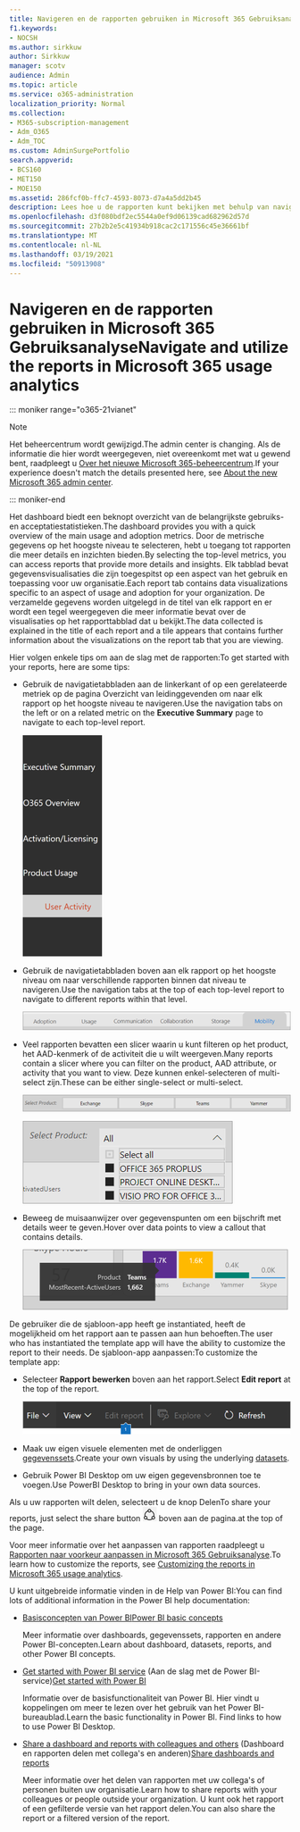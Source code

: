 ```yaml
---
title: Navigeren en de rapporten gebruiken in Microsoft 365 Gebruiksanalyse
f1.keywords:
- NOCSH
ms.author: sirkkuw
author: Sirkkuw
manager: scotv
audience: Admin
ms.topic: article
ms.service: o365-administration
localization_priority: Normal
ms.collection:
- M365-subscription-management
- Adm_O365
- Adm_TOC
ms.custom: AdminSurgePortfolio
search.appverid:
- BCS160
- MET150
- MOE150
ms.assetid: 286fcf0b-ffc7-4593-8073-d7a4a5dd2b45
description: Lees hoe u de rapporten kunt bekijken met behulp van navigatietabbladen en filters.
ms.openlocfilehash: d3f080bdf2ec5544a0ef9d06139cad682962d57d
ms.sourcegitcommit: 27b2b2e5c41934b918cac2c171556c45e36661bf
ms.translationtype: MT
ms.contentlocale: nl-NL
ms.lasthandoff: 03/19/2021
ms.locfileid: "50913908"
---
```

# <a name="navigate-and-utilize-the-reports-in-microsoft-365-usage-analytics"></a><span data-ttu-id="80d11-103">Navigeren en de rapporten gebruiken in Microsoft 365 Gebruiksanalyse</span><span class="sxs-lookup"><span data-stu-id="80d11-103">Navigate and utilize the reports in Microsoft 365 usage analytics</span></span>

::: moniker range="o365-21vianet"

> [!NOTE]
> <span data-ttu-id="80d11-104">Het beheercentrum wordt gewijzigd.</span><span class="sxs-lookup"><span data-stu-id="80d11-104">The admin center is changing.</span></span> <span data-ttu-id="80d11-105">Als de informatie die hier wordt weergegeven, niet overeenkomt met wat u gewend bent, raadpleegt u [Over het nieuwe Microsoft 365-beheercentrum](../microsoft-365-admin-center-preview.md?preserve-view=true&view=o365-21vianet).</span><span class="sxs-lookup"><span data-stu-id="80d11-105">If your experience doesn't match the details presented here, see [About the new Microsoft 365 admin center](../microsoft-365-admin-center-preview.md?preserve-view=true&view=o365-21vianet).</span></span>

::: moniker-end

<span data-ttu-id="80d11-106">Het dashboard biedt een beknopt overzicht van de belangrijkste gebruiks- en acceptatiestatistieken.</span><span class="sxs-lookup"><span data-stu-id="80d11-106">The dashboard provides you with a quick overview of the main usage and adoption metrics.</span></span> <span data-ttu-id="80d11-107">Door de metrische gegevens op het hoogste niveau te selecteren, hebt u toegang tot rapporten die meer details en inzichten bieden.</span><span class="sxs-lookup"><span data-stu-id="80d11-107">By selecting the top-level metrics, you can access reports that provide more details and insights.</span></span> <span data-ttu-id="80d11-108">Elk tabblad bevat gegevensvisualisaties die zijn toegespitst op een aspect van het gebruik en toepassing voor uw organisatie.</span><span class="sxs-lookup"><span data-stu-id="80d11-108">Each report tab contains data visualizations specific to an aspect of usage and adoption for your organization.</span></span> <span data-ttu-id="80d11-109">De verzamelde gegevens worden uitgelegd in de titel van elk rapport en er wordt een tegel weergegeven die meer informatie bevat over de visualisaties op het rapporttabblad dat u bekijkt.</span><span class="sxs-lookup"><span data-stu-id="80d11-109">The data collected is explained in the title of each report and a tile appears that contains further information about the visualizations on the report tab that you are viewing.</span></span>

<span data-ttu-id="80d11-110">Hier volgen enkele tips om aan de slag met de rapporten:</span><span class="sxs-lookup"><span data-stu-id="80d11-110">To get started with your reports, here are some tips:</span></span>

- <span data-ttu-id="80d11-111">Gebruik de navigatietabbladen aan de linkerkant  of op een gerelateerde metriek op de pagina Overzicht van leidinggevenden om naar elk rapport op het hoogste niveau te navigeren.</span><span class="sxs-lookup"><span data-stu-id="80d11-111">Use the navigation tabs on the left or on a related metric on the **Executive Summary** page to navigate to each top-level report.</span></span>

    ![Toont de navigatietabbladen aan de linkerkant](../../media/navigate-usage-analytics1.png)

- <span data-ttu-id="80d11-113">Gebruik de navigatietabbladen boven aan elk rapport op het hoogste niveau om naar verschillende rapporten binnen dat niveau te navigeren.</span><span class="sxs-lookup"><span data-stu-id="80d11-113">Use the navigation tabs at the top of each top-level report to navigate to different reports within that level.</span></span>

    ![Toont de navigatietabbladen boven aan elk rapport](../../media/navigate-usage-analytics2.png)

- <span data-ttu-id="80d11-115">Veel rapporten bevatten een slicer waarin u kunt filteren op het product, het AAD-kenmerk of de activiteit die u wilt weergeven.</span><span class="sxs-lookup"><span data-stu-id="80d11-115">Many reports contain a slicer where you can filter on the product, AAD attribute, or activity that you want to view.</span></span> <span data-ttu-id="80d11-116">Deze kunnen enkel-selecteren of multi-select zijn.</span><span class="sxs-lookup"><span data-stu-id="80d11-116">These can be either single-select or multi-select.</span></span>

    ![Toont een slicer](../../media/navigate-usage-analytics3.png)

    ![Toont een slicer](../../media/navigate-usage-analytics4.png)


- <span data-ttu-id="80d11-119">Beweeg de muisaanwijzer over gegevenspunten om een bijschrift met details weer te geven.</span><span class="sxs-lookup"><span data-stu-id="80d11-119">Hover over data points to view a callout that contains details.</span></span>

    ![Toont het voorbeeld van de muisaanwijzer](../../media/navigate-usage-analytics6.png)

<span data-ttu-id="80d11-121">De gebruiker die de sjabloon-app heeft ge instantiated, heeft de mogelijkheid om het rapport aan te passen aan hun behoeften.</span><span class="sxs-lookup"><span data-stu-id="80d11-121">The user who has instantiated the template app will have the ability to customize the report to their needs.</span></span> <span data-ttu-id="80d11-122">De sjabloon-app aanpassen:</span><span class="sxs-lookup"><span data-stu-id="80d11-122">To customize the template app:</span></span>

- <span data-ttu-id="80d11-123">Selecteer **Rapport bewerken** boven aan het rapport.</span><span class="sxs-lookup"><span data-stu-id="80d11-123">Select **Edit report** at the top of the report.</span></span>

    ![Toont Rapport bewerken](../../media/navigate-usage-analytics7.png)


- <span data-ttu-id="80d11-125">Maak uw eigen visuele elementen met de onderliggen [gegevenssets](usage-analytics-data-model.md).</span><span class="sxs-lookup"><span data-stu-id="80d11-125">Create your own visuals by using the underlying [datasets](usage-analytics-data-model.md).</span></span>

- <span data-ttu-id="80d11-126">Gebruik Power BI Desktop om uw eigen gegevensbronnen toe te voegen.</span><span class="sxs-lookup"><span data-stu-id="80d11-126">Use PowerBI Desktop to bring in your own data sources.</span></span>

<span data-ttu-id="80d11-127">Als u uw rapporten wilt delen, selecteert u de knop Delen</span><span class="sxs-lookup"><span data-stu-id="80d11-127">To share your reports, just select the share button</span></span> ![Power BI Share icon](../../media/dbb0569d-2013-4f9d-ab9d-d01b09631b92.png) <span data-ttu-id="80d11-129">boven aan de pagina.</span><span class="sxs-lookup"><span data-stu-id="80d11-129">at the top of the page.</span></span>

<span data-ttu-id="80d11-130">Voor meer informatie over het aanpassen van rapporten raadpleegt u [Rapporten naar voorkeur aanpassen in Microsoft 365 Gebruiksanalyse](customize-reports.md).</span><span class="sxs-lookup"><span data-stu-id="80d11-130">To learn how to customize the reports, see [Customizing the reports in Microsoft 365 usage analytics](customize-reports.md).</span></span>

<span data-ttu-id="80d11-131">U kunt uitgebreide informatie vinden in de Help van Power BI:</span><span class="sxs-lookup"><span data-stu-id="80d11-131">You can find lots of additional information in the Power BI help documentation:</span></span>

- [<span data-ttu-id="80d11-132">Basisconcepten van Power BI</span><span class="sxs-lookup"><span data-stu-id="80d11-132">Power BI basic concepts</span></span>](/power-bi/service-basic-concepts)

    <span data-ttu-id="80d11-133">Meer informatie over dashboards, gegevenssets, rapporten en andere Power BI-concepten.</span><span class="sxs-lookup"><span data-stu-id="80d11-133">Learn about dashboard, datasets, reports, and other Power BI concepts.</span></span>

- <span data-ttu-id="80d11-134">[Get started with Power BI service](/power-bi/service-get-started?wt.mc_id=O365_Reports_PBI_contentpack) (Aan de slag met de Power BI-service)</span><span class="sxs-lookup"><span data-stu-id="80d11-134">[Get started with Power BI](/power-bi/service-get-started?wt.mc_id=O365_Reports_PBI_contentpack)</span></span>

    <span data-ttu-id="80d11-p105">Informatie over de basisfunctionaliteit van Power BI. Hier vindt u koppelingen om meer te lezen over het gebruik van het Power BI-bureaublad.</span><span class="sxs-lookup"><span data-stu-id="80d11-p105">Learn the basic functionality in Power BI. Find links to how to use Power BI Desktop.</span></span>

- <span data-ttu-id="80d11-137">[Share a dashboard and reports with colleagues and others](/power-bi/service-share-dashboards) (Dashboard en rapporten delen met collega's en anderen)</span><span class="sxs-lookup"><span data-stu-id="80d11-137">[Share dashboards and reports](/power-bi/service-share-dashboards)</span></span>

    <span data-ttu-id="80d11-138">Meer informatie over het delen van rapporten met uw collega's of personen buiten uw organisatie.</span><span class="sxs-lookup"><span data-stu-id="80d11-138">Learn how to share reports with your colleagues or people outside your organization.</span></span> <span data-ttu-id="80d11-139">U kunt ook het rapport of een gefilterde versie van het rapport delen.</span><span class="sxs-lookup"><span data-stu-id="80d11-139">You can also share the report or a filtered version of the report.</span></span>